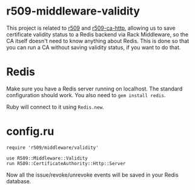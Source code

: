 # r509-middleware-validity

This project is related to [r509](http://github.com/reaperhulk/r509) and [r509-ca-http](http://github.com/sirsean/r509-ca-http), allowing us to save certificate validity status to a Redis backend via Rack Middleware, so the CA itself doesn't need to know anything about Redis. This is done so that you can run a CA without saving validity status, if you want to do that.

# Redis

Make sure you have a Redis server running on localhost. The standard configuration should work. You also need to ```gem install redis```.

Ruby will connect to it using ```Redis.new```.

# config.ru

    require 'r509/middleware/validity'

    use R509::Middleware::Validity
    run R509::CertificateAuthority::Http::Server

Now all the issue/revoke/unrevoke events will be saved in your Redis database.
